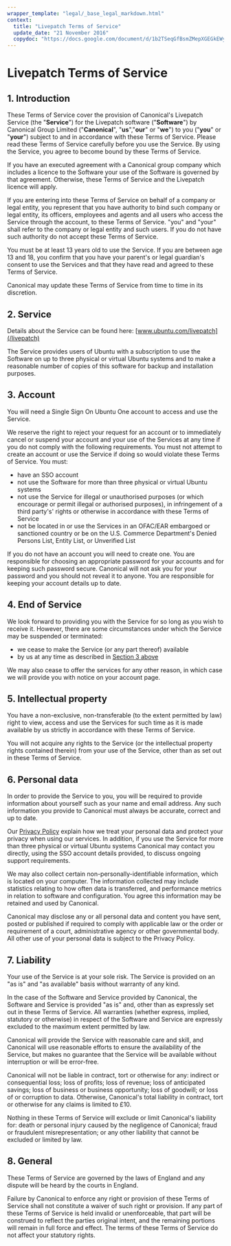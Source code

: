 ```yaml
---
wrapper_template: "legal/_base_legal_markdown.html"
context:
  title: "Livepatch Terms of Service"
  update_date: "21 November 2016"
  copydoc: "https://docs.google.com/document/d/1b2TSeqGfBsmZMepXGEGkEWyTDo0M5aHmyqaQIzEZfPs/edit"
---
```


# Livepatch Terms of Service

## 1\. Introduction

These Terms of Service cover the provision of Canonical's Livepatch Service (the "**Service**") for the Livepatch software ("**Software**") by Canonical Group Limited ("**Canonical**", "**us**","**our**" or "**we**") to you ("**you**" or "**your**") subject to and in accordance with these Terms of Service. Please read these Terms of Service carefully before you use the Service. By using the Service, you agree to become bound by these Terms of Service.

If you have an executed agreement with a Canonical group company which includes a licence to the Software your use of the Software is governed by that agreement. Otherwise, these Terms of Service and the Livepatch licence will apply.

If you are entering into these Terms of Service on behalf of a company or legal entity, you represent that you have authority to bind such company or legal entity, its officers, employees and agents and all users who access the Service through the account, to these Terms of Service. "you" and "your" shall refer to the company or legal entity and such users. If you do not have such authority do not accept these Terms of Service.

You must be at least 13 years old to use the Service. If you are between age 13 and 18, you confirm that you have your parent's or legal guardian's consent to use the Services and that they have read and agreed to these Terms of Service.

Canonical may update these Terms of Service from time to time in its discretion.

## 2\. Service

Details about the Service can be found here: [www.ubuntu.com/livepatch](/livepatch)

The Service provides users of Ubuntu with a subscription to use the Software on up to three physical or virtual Ubuntu systems and to make a reasonable number of copies of this software for backup and installation purposes.

## 3\. Account

You will need a Single Sign On Ubuntu One account to access and use the Service.

We reserve the right to reject your request for an account or to immediately cancel or suspend your account and your use of the Services at any time if you do not comply with the following requirements. You must not attempt to create an account or use the Service if doing so would violate these Terms of Service. You must:

- have an SSO account
- not use the Software for more than three physical or virtual Ubuntu systems
- not use the Service for illegal or unauthorised purposes (or which encourage or permit illegal or authorised purposes), in infringement of a third party's' rights or otherwise in accordance with these Terms of Service
- not be located in or use the Services in an OFAC/EAR embargoed or sanctioned country or be on the U.S. Commerce Department's Denied Persons List, Entity List, or Unverified List

If you do not have an account you will need to create one. You are responsible for choosing an appropriate password for your accounts and for keeping such password secure. Canonical will not ask you for your password and you should not reveal it to anyone. You are responsible for keeping your account details up to date.

## 4\. End of Service

We look forward to providing you with the Service for so long as you wish to receive it. However, there are some circumstances under which the Service may be suspended or terminated:

- we cease to make the Service (or any part thereof) available
- by us at any time as described in [Section 3 above](#account)

We may also cease to offer the services for any other reason, in which case we will provide you with notice on your account page.

## 5\. Intellectual property

You have a non-exclusive, non-transferable (to the extent permitted by law) right to view, access and use the Services for such time as it is made available by us strictly in accordance with these Terms of Service.

You will not acquire any rights to the Service (or the intellectual property rights contained therein) from your use of the Service, other than as set out in these Terms of Service.

## 6\. Personal data

In order to provide the Service to you, you will be required to provide information about yourself such as your name and email address. Any such information you provide to Canonical must always be accurate, correct and up to date.

Our [Privacy Policy](/legal/data-privacy) explain how we treat your personal data and protect your privacy when using our services. In addition, if you use the Service for more than three physical or virtual Ubuntu systems Canonical may contact you directly, using the SSO account details provided, to discuss ongoing support requirements.

We may also collect certain non-personally-identifiable information, which is located on your computer. The information collected may include statistics relating to how often data is transferred, and performance metrics in relation to software and configuration. You agree this information may be retained and used by Canonical.

Canonical may disclose any or all personal data and content you have sent, posted or published if required to comply with applicable law or the order or requirement of a court, administrative agency or other governmental body. All other use of your personal data is subject to the Privacy Policy.

## 7\. Liability

Your use of the Service is at your sole risk. The Service is provided on an "as is" and "as available" basis without warranty of any kind.

In the case of the Software and Service provided by Canonical, the Software and Service is provided "as is" and, other than as expressly set out in these Terms of Service. All warranties (whether express, implied, statutory or otherwise) in respect of the Software and Service are expressly excluded to the maximum extent permitted by law.

Canonical will provide the Service with reasonable care and skill, and Canonical will use reasonable efforts to ensure the availability of the Service, but makes no guarantee that the Service will be available without interruption or will be error-free.

Canonical will not be liable in contract, tort or otherwise for any: indirect or consequential loss; loss of profits; loss of revenue; loss of anticipated savings; loss of business or business opportunity; loss of goodwill; or loss of or corruption to data. Otherwise, Canonical's total liability in contract, tort or otherwise for any claims is limited to £10.

Nothing in these Terms of Service will exclude or limit Canonical's liability for: death or personal injury caused by the negligence of Canonical; fraud or fraudulent misrepresentation; or any other liability that cannot be excluded or limited by law.

## 8\. General

These Terms of Service are governed by the laws of England and any dispute will be heard by the courts in England.

Failure by Canonical to enforce any right or provision of these Terms of Service shall not constitute a waiver of such right or provision. If any part of these Terms of Service is held invalid or unenforceable, that part will be construed to reflect the parties original intent, and the remaining portions will remain in full force and effect. The terms of these Terms of Service do not affect your statutory rights.

